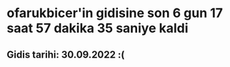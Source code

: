 # ofarukbicer'in gidisine son 6 gun 17 saat 57 dakika 35 saniye kaldi

## Gidis tarihi: 30.09.2022 :(